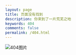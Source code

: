 ```yaml
---
layout: page
title: 页面没有找到
description: 你来到了一片荒芜之地
keywords: 404
comments: false
permalink: /404.html
---
```


![404图片](https://github.com/QiXingjun/QiXingjun.github.io/raw/master/images/404.gif)


